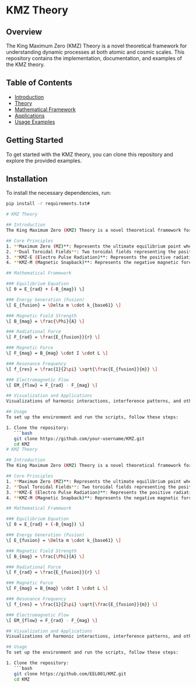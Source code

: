 # KMZ Theory

## Overview
The King Maximum Zero (KMZ) Theory is a novel theoretical framework for understanding dynamic processes at both atomic and cosmic scales. This repository contains the implementation, documentation, and examples of the KMZ theory.

## Table of Contents
- [Introduction](docs/introduction.md)
- [Theory](docs/theory.md)
- [Mathematical Framework](docs/mathematical_framework.md)
- [Applications](docs/applications.md)
- [Usage Examples](docs/usage_examples.md)

## Getting Started
To get started with the KMZ theory, you can clone this repository and explore the provided examples.

## Installation
To install the necessary dependencies, run:
```bash
pip install -r requirements.txt#

# KMZ Theory

## Introduction
The King Maximum Zero (KMZ) Theory is a novel theoretical framework for understanding dynamic processes at both atomic and cosmic scales. This repository contains the core principles, mathematical frameworks, and potential applications of KMZ theory.

## Core Principles
1. **Maximum Zero (MZ)**: Represents the ultimate equilibrium point where positive and negative contributions cancel out.
2. **Dual Toroidal Fields**: Two toroidal fields representing the positive radiational (electro pulse) and negative magnetic (magnetic snapback) forces.
3. **KMZ-E (Electro Pulse Radiation)**: Represents the positive radiational forces, measured in hertz (Hz).
4. **KMZ-M (Magnetic Snapback)**: Represents the negative magnetic forces, measured in anti-hertz (Ahz).

## Mathematical Framework

### Equilibrium Equation
\[ 0 = E_{rad} + (-B_{mag}) \]

### Energy Generation (Fusion)
\[ E_{fusion} = \Delta m \cdot k_{base61} \]

### Magnetic Field Strength
\[ B_{mag} = \frac{\Phi}{A} \]

### Radiational Force
\[ F_{rad} = \frac{E_{fusion}}{r} \]

### Magnetic Force
\[ F_{mag} = B_{mag} \cdot I \cdot L \]

### Resonance Frequency
\[ f_{res} = \frac{1}{2\pi} \sqrt{\frac{E_{fusion}}{m}} \]

### Electromagnetic Flow
\[ EM_{flow} = F_{rad} - F_{mag} \]

## Visualization and Applications
Visualizations of harmonic interactions, interference patterns, and other KMZ principles can be created using Python scripts included in this repository.

## Usage
To set up the environment and run the scripts, follow these steps:

1. Clone the repository:
   ```bash
   git clone https://github.com/your-username/KMZ.git
   cd KMZ
# KMZ Theory

## Introduction
The King Maximum Zero (KMZ) Theory is a novel theoretical framework for understanding dynamic processes at both atomic and cosmic scales. This repository contains the core principles, mathematical frameworks, and potential applications of KMZ theory.

## Core Principles
1. **Maximum Zero (MZ)**: Represents the ultimate equilibrium point where positive and negative contributions cancel out.
2. **Dual Toroidal Fields**: Two toroidal fields representing the positive radiational (electro pulse) and negative magnetic (magnetic snapback) forces.
3. **KMZ-E (Electro Pulse Radiation)**: Represents the positive radiational forces, measured in hertz (Hz).
4. **KMZ-M (Magnetic Snapback)**: Represents the negative magnetic forces, measured in anti-hertz (Ahz).

## Mathematical Framework

### Equilibrium Equation
\[ 0 = E_{rad} + (-B_{mag}) \]

### Energy Generation (Fusion)
\[ E_{fusion} = \Delta m \cdot k_{base61} \]

### Magnetic Field Strength
\[ B_{mag} = \frac{\Phi}{A} \]

### Radiational Force
\[ F_{rad} = \frac{E_{fusion}}{r} \]

### Magnetic Force
\[ F_{mag} = B_{mag} \cdot I \cdot L \]

### Resonance Frequency
\[ f_{res} = \frac{1}{2\pi} \sqrt{\frac{E_{fusion}}{m}} \]

### Electromagnetic Flow
\[ EM_{flow} = F_{rad} - F_{mag} \]

## Visualization and Applications
Visualizations of harmonic interactions, interference patterns, and other KMZ principles can be created using Python scripts included in this repository.

## Usage
To set up the environment and run the scripts, follow these steps:

1. Clone the repository:
   ```bash
   git clone https://github.com/EEL001/KMZ.git
   cd KMZ
